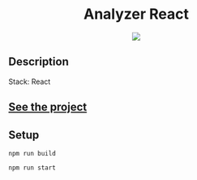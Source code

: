 <h1 align="center">Analyzer React</h1>
<p align="center">
  <img src="https://img.shields.io/badge/made%20by-opv1-blue.svg">
</p>

## Description

Stack: React

## [See the project](https://opv1.github.io/analyzer-yp-react/)

## Setup

```
npm run build
```

```
npm run start
```

